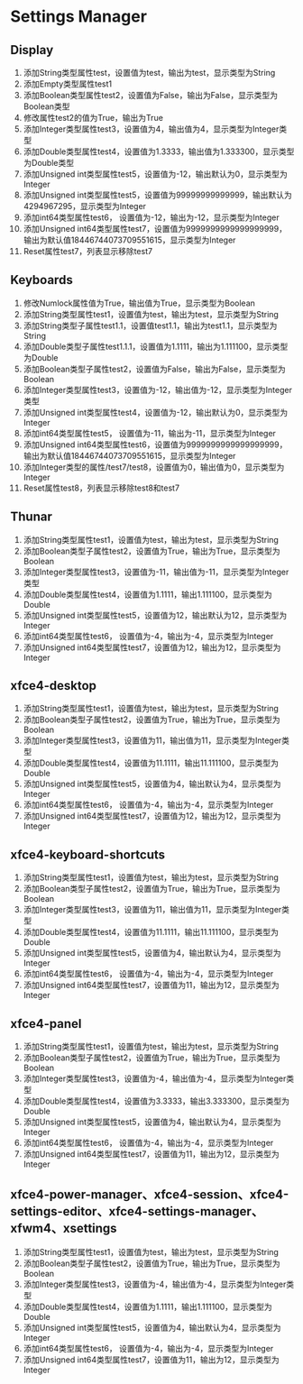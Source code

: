 # Settings Manager

## Display

1. 添加String类型属性test，设置值为test，输出为test，显示类型为String
2. 添加Empty类型属性test1
3. 添加Boolean类型属性test2，设置值为False，输出为False，显示类型为Boolean类型
4. 修改属性test2的值为True，输出为True
5. 添加Integer类型属性test3，设置值为4，输出值为4，显示类型为Integer类型
6. 添加Double类型属性test4，设置值为1.3333，输出值为1.333300，显示类型为Double类型
7. 添加Unsigned int类型属性test5，设置值为-12，输出默认为0，显示类型为Integer
8. 添加Unsigned int类型属性test5，设置值为99999999999999，输出默认为4294967295，显示类型为Integer
9. 添加int64类型属性test6， 设置值为-12，输出为-12，显示类型为Integer
10. 添加Unsigned int64类型属性test7，设置值为9999999999999999999，输出为默认值18446744073709551615，显示类型为Integer
11. Reset属性test7，列表显示移除test7

## Keyboards

1. 修改Numlock属性值为True，输出值为True，显示类型为Boolean
2. 添加String类型属性test1，设置值为test，输出为test，显示类型为String
3. 添加String类型子属性test1.1，设置值test1.1，输出为test1.1，显示类型为String
4. 添加Double类型子属性test1.1.1，设置值为1.1111，输出为1.111100，显示类型为Double
5. 添加Boolean类型子属性test2，设置值为False，输出为False，显示类型为Boolean
6. 添加Integer类型属性test3，设置值为-12，输出值为-12，显示类型为Integer类型
7. 添加Unsigned int类型属性test4，设置值为-12，输出默认为0，显示类型为Integer
8. 添加int64类型属性test5， 设置值为-11，输出为-11，显示类型为Integer
9. 添加Unsigned int64类型属性test6，设置值为9999999999999999999，输出为默认值18446744073709551615，显示类型为Integer
10. 添加Integer类型的属性/test7/test8，设置值为0，输出值为0，显示类型为Integer
11. Reset属性test8，列表显示移除test8和test7

## Thunar

1. 添加String类型属性test1，设置值为test，输出为test，显示类型为String
2. 添加Boolean类型子属性test2，设置值为True，输出为True，显示类型为Boolean
3. 添加Integer类型属性test3，设置值为-11，输出值为-11，显示类型为Integer类型
4. 添加Double类型属性test4，设置值为1.1111，输出1.111100，显示类型为Double
5. 添加Unsigned int类型属性test5，设置值为12，输出默认为12，显示类型为Integer
6. 添加int64类型属性test6， 设置值为-4，输出为-4，显示类型为Integer
7. 添加Unsigned int64类型属性test7，设置值为12，输出为12，显示类型为Integer

## xfce4-desktop

1. 添加String类型属性test1，设置值为test，输出为test，显示类型为String
2. 添加Boolean类型子属性test2，设置值为True，输出为True，显示类型为Boolean
3. 添加Integer类型属性test3，设置值为11，输出值为11，显示类型为Integer类型
4. 添加Double类型属性test4，设置值为11.1111，输出11.111100，显示类型为Double
5. 添加Unsigned int类型属性test5，设置值为4，输出默认为4，显示类型为Integer
6. 添加int64类型属性test6， 设置值为-4，输出为-4，显示类型为Integer
7. 添加Unsigned int64类型属性test7，设置值为12，输出为12，显示类型为Integer

## xfce4-keyboard-shortcuts

1. 添加String类型属性test1，设置值为test，输出为test，显示类型为String
2. 添加Boolean类型子属性test2，设置值为True，输出为True，显示类型为Boolean
3. 添加Integer类型属性test3，设置值为11，输出值为11，显示类型为Integer类型
4. 添加Double类型属性test4，设置值为11.1111，输出11.111100，显示类型为Double
5. 添加Unsigned int类型属性test5，设置值为4，输出默认为4，显示类型为Integer
6. 添加int64类型属性test6， 设置值为-4，输出为-4，显示类型为Integer
7. 添加Unsigned int64类型属性test7，设置值为11，输出为12，显示类型为Integer

## xfce4-panel

1. 添加String类型属性test1，设置值为test，输出为test，显示类型为String
2. 添加Boolean类型子属性test2，设置值为True，输出为True，显示类型为Boolean
3. 添加Integer类型属性test3，设置值为-4，输出值为-4，显示类型为Integer类型
4. 添加Double类型属性test4，设置值为3.3333，输出3.333300，显示类型为Double
5. 添加Unsigned int类型属性test5，设置值为4，输出默认为4，显示类型为Integer
6. 添加int64类型属性test6， 设置值为-4，输出为-4，显示类型为Integer
7. 添加Unsigned int64类型属性test7，设置值为11，输出为12，显示类型为Integer

## xfce4-power-manager、xfce4-session、xfce4-settings-editor、xfce4-settings-manager、xfwm4、xsettings

1. 添加String类型属性test1，设置值为test，输出为test，显示类型为String
2. 添加Boolean类型子属性test2，设置值为True，输出为True，显示类型为Boolean
3. 添加Integer类型属性test3，设置值为-4，输出值为-4，显示类型为Integer类型
4. 添加Double类型属性test4，设置值为1.1111，输出1.111100，显示类型为Double
5. 添加Unsigned int类型属性test5，设置值为4，输出默认为4，显示类型为Integer
6. 添加int64类型属性test6， 设置值为-4，输出为-4，显示类型为Integer
7. 添加Unsigned int64类型属性test7，设置值为11，输出为12，显示类型为Integer

